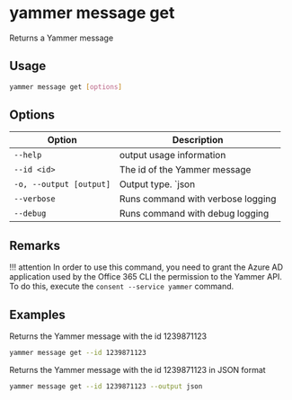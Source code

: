 # yammer message get

Returns a Yammer message

## Usage

```sh
yammer message get [options]
```

## Options

Option|Description
------|-----------
`--help`|output usage information
`--id <id>`|The id of the Yammer message
`-o, --output [output]`|Output type. `json|text`. Default `text`
`--verbose`|Runs command with verbose logging
`--debug`|Runs command with debug logging

## Remarks

!!! attention
    In order to use this command, you need to grant the Azure AD application used by the Office 365 CLI the permission to the Yammer API. To do this, execute the `consent --service yammer` command.

## Examples

Returns the Yammer message with the id 1239871123

```sh
yammer message get --id 1239871123
```

Returns the Yammer message with the id 1239871123 in JSON format

```sh
yammer message get --id 1239871123 --output json
```